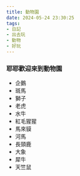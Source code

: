 ```yaml
---
title: 動物園
date: 2024-05-24 23:30:25
tags:
- 日記
- 出去玩
- 動物
- 好玩
---
```


### 耶耶歡迎來到動物園

- 企鵝
- 斑馬
- 獅子
- 老虎
- 水牛
- 紅毛猩猩
- 馬來貘
- 河馬
- 長頸鹿
- 大象
- 犀牛
- 天竺鼠
